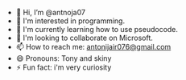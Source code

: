 - 👋 Hi, I’m @antnoja07
- 👀 I'm interested in programming.
- 🌱 I'm currently learning how to use pseudocode.
- 💞️ I'm looking to collaborate on Microsoft.
- 📫 How to reach me: antonijair076@gmail.com
- 😄 Pronouns: Tony and skiny
- ⚡ Fun fact: i'm very curiosity

<!---
antnoja07/antnoja07 is a ✨ special ✨ repository because its `README.md` (this file) appears on your GitHub profile.
You can click the Preview link to take a look at your changes.
--->
